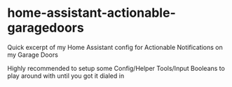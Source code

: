 # home-assistant-actionable-garagedoors
Quick excerpt of my  Home Assistant config for Actionable Notifications on my Garage Doors

Highly recommended to setup some Config/Helper Tools/Input Booleans to play around with until you got it dialed in
